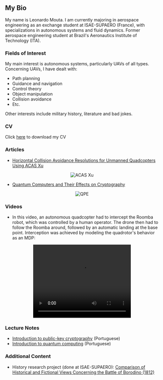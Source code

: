 ## My Bio

My name is Leonardo Mouta. I am currently majoring in aerospace engineering as an exchange student at ISAE-SUPAERO (France), with specializations in autonomous systems and fluid dynamics. Former aerospace engineering student at Brazil's Aeronautics Institute of Technology (ITA). 

### Fields of Interest

My main interest is autonomous systems, particularly UAVs of all types. Concerning UAVs, I have dealt with:

* Path planning
* Guidance and navigation
* Control theory
* Object manipulation
* Collision avoidance
* Etc.

Other interests include military history, literature and bad jokes.

### CV

Click <a href="https://leonardompp.github.io/assets/documents/Leonardo_Mouta_CV.pdf">here</a> to download my CV

### Articles

* <a href="https://leonardompp.github.io/assets/articles/acasxu.pdf">Horizontal Collision Avoidance Resolutions for Unmanned Quadcopters Using ACAS Xu</a>

<center>
  <img src="https://leonardompp.github.io/assets/img/acas.png" alt="ACAS Xu">
</center>

* <a href="https://leonardompp.github.io/assets/articles/quantum.pdf">Quantum Computers and Their Effects on Cryptography</a>

<center>
  <img src="https://leonardompp.github.io/assets/img/qpe.png" alt="QPE">
</center>

### Videos

* In this video, an autonomous quadcopter had to intercept the Roomba robot, which was controlled by a human operator. The drone then had to follow the Roomba around, followed by an automatic landing at the base point. Interception was achieved by modeling the quadrotor's behavior as an MDP:

<center>
<video width="320" height="240" controls>
  <source src="https://leonardompp.github.io/assets/videos/drone_intercept.mp4" type="video/mp4">
</video>
</center>

### Lecture Notes

* <a href="https://leonardompp.github.io/assets/classes/PFC_F_1_Criptografia.pdf">Introduction to public-key cryptography</a> (Portuguese)
* <a href="https://leonardompp.github.io/assets/classes/PFC_F_2_Comp_Quantica.pdf">Introduction to quantum computing</a> (Portuguese)

### Additional Content

* History research project (done at ISAE-SUPAERO): <a href="https://leonardompp.github.io/assets/articles/napoleon_borodino.pdf">Comparison of Historical and Fictional Views Concerning the Battle of Borodino (1812)</a>
